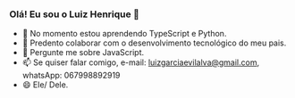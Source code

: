 ### Olá! Eu sou o Luiz Henrique 👋

- 🌱 No momento estou aprendendo TypeScript e Python.
- 👯 Predento colaborar com o desenvolvimento tecnológico do meu pais.
- 💬 Pergunte me sobre JavaScript.
- 📫 Se quiser falar comigo, e-mail: luizgarciaevilalva@gmail.com, whatsApp: 067998892919
- 😄 Ele/ Dele.



